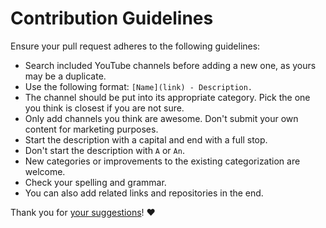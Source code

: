 # Contribution Guidelines

Ensure your pull request adheres to the following guidelines:

- Search included YouTube channels before adding a new one, as yours may be a duplicate.
- Use the following format: `[Name](link) - Description.`
- The channel should be put into its appropriate category. Pick the one you think is closest if you are not sure.
- Only add channels you think are awesome. Don't submit your own content for marketing purposes.
- Start the description with a capital and end with a full stop.
- Don't start the description with `A` or `An`.
- New categories or improvements to the existing categorization are welcome.
- Check your spelling and grammar.
- You can also add related links and repositories in the end.

Thank you for [your suggestions](../../edit/master/README.md)! ♥️
